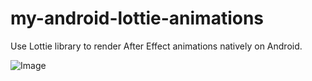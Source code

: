 # my-android-lottie-animations
Use Lottie library to render After Effect animations natively on Android.

![Image](../master/app/src/main/assets/screenshot1.gif)

